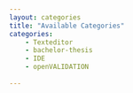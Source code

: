 ```yaml
---
layout: categories
title: "Available Categories"
categories: 
    - Texteditor
    - bachelor-thesis
    - IDE
    - openVALIDATION
    
---
```

